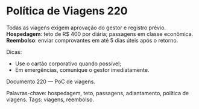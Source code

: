 # Política de Viagens 220

Todas as viagens exigem aprovação do gestor e registro prévio. 
**Hospedagem**: teto de R$ 400 por diária; passagens em classe econômica.
**Reembolso**: enviar comprovantes em até 5 dias úteis após o retorno.

Dicas:
- Use o cartão corporativo quando possível;
- Em emergências, comunique o gestor imediatamente.

Documento 220 — PoC de viagens.

Palavras-chave: hospedagem, teto, passagens, adiantamento, política de viagens.
Tags: viagens, reembolso.

